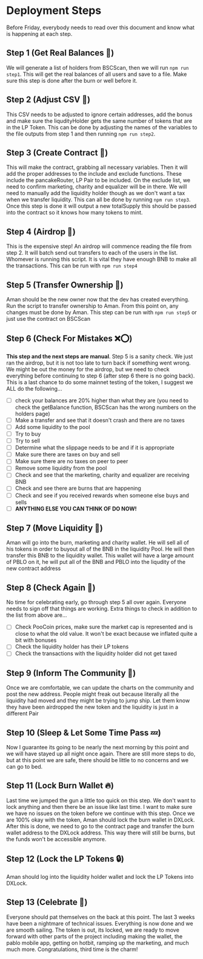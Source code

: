 # Deployment Steps
Before Friday, everybody needs to read over this document and know what is happening at each step.

## Step 1 (Get Real Balances 🏦)
We will generate a list of holders from BSCScan, then we will run `npm run step1`. This will get the real balances of all users and save to a file. Make sure this step is done after the burn or well before it.

## Step 2 (Adjust CSV 🧮)
This CSV needs to be adjusted to ignore certain addresses, add the bonus and make sure the liqudityHolder gets the same number of tokens that are in the LP Token. This can be done by adjusting the names of the variables to the file outputs from step 1 and then running `npm run step2`. 

## Step 3 (Create Contract 📝)
This will make the contract, grabbing all necessary variables. Then it will add the proper addresses to the include and exclude functions. These include the pancakeRouter, LP Pair to be included. On the exclude list, we need to confirm marketing, charity and equalizer will be in there. We will need to manually add the liquidity holder though as we don't want a tax when we transfer liquidity. This can all be done by running `npm run step3`. Once this step is done it will output a new totalSupply this should be passed into the contract so it knows how many tokens to mint.

## Step 4 (Airdrop 💸)
This is the expensive step! An airdrop will commence reading the file from step 2. It will batch send out transfers to each of the users in the list. Whomever is running this script. It is vital they have enough BNB to make all the transactions. This can be run with `npm run step4`

## Step 5 (Transfer Ownership 🤝)
Aman should be the new owner now that the dev has created everything. Run the script to transfer ownership to Aman. From this point on, any changes must be done by Aman. This step can be run with `npm run step5` or just use the contract on BSCScan

## Step 6 (Check For Mistakes ❌️⭕)
**This step and the next steps are manual**. Step 5 is a sanity check. We just ran the airdrop, but it is not too late to turn back if something went wrong. We might be out the money for the airdrop, but we need to check everything before continuing to step 6 (after step 6 there is no going back). This is a last chance to do some mainnet testing of the token, I suggest we ALL do the following...
- [ ] check your balances are 20% higher than what they are (you need to check the getBalance function, BSCScan has the wrong numbers on the holders page)
- [ ] Make a transfer and see that it doesn't crash and there are no taxes
- [ ] Add some liquidity to the pool
- [ ] Try to buy
- [ ] Try to sell
- [ ] Determine what the slippage needs to be and if it is appropriate
- [ ] Make sure there are taxes on buy and sell
- [ ] Make sure there are no taxes on peer to peer
- [ ] Remove some liquidity from the pool
- [ ] Check and see that the marketing, charity and equalizer are receiving BNB
- [ ] Check and see there are burns that are happening
- [ ] Check and see if you received rewards when someone else buys and sells
- [ ] **ANYTHING ELSE YOU CAN THINK OF DO NOW!**

## Step 7 (Move Liquidity 🦄)
Aman will go into the burn, marketing and charity wallet. He will sell all of his tokens in order to buyout all of the BNB in the liquidity Pool. He will then transfer this BNB to the liquidity wallet. This wallet will have a large amount of PBLO on it, he will put all of the BNB and PBLO into the liqudity of the new contract address

## Step 8 (Check Again 💩)
No time for celebrating early, go through step 5 all over again. Everyone needs to sign off that things are working. Extra things to check in addition to the list from above are...
- [ ] Check PooCoin prices, make sure the market cap is represented and is close to what the old value. It won't be exact because we inflated quite a bit with bonuses
- [ ] Check the liquidity holder has their LP tokens
- [ ] Check the transactions with the liquidity holder did not get taxed

## Step 9 (Inform The Community 🎤)
Once we are comfortable, we can update the charts on the community and post the new address. People might freak out because literally all the liquidity had moved and they might be trying to jump ship. Let them know they have been airdropped the new token and the liquidity is just in a different Pair

## Step 10 (Sleep & Let Some Time Pass 💤)
Now I guarantee its going to be nearly the next morning by this point and we will have stayed up all night once again. There are still more steps to do, but at this point we are safe, there should be little to no concerns and we can go to bed.

## Step 11 (Lock Burn Wallet 🔥)
Last time we jumped the gun a little too quick on this step. We don't want to lock anything and then there be an issue like last time. I want to make sure we have no issues on the token before we continue with this step. Once we are 100% okay with the token, Aman should lock the burn wallet in DXLock. After this is done, we need to go to the contract page and transfer the burn wallet address to the DXLock address. This way there will still be burns, but the funds won't be accessible anymore.

## Step 12 (Lock the LP Tokens 🔒)
Aman should log into the liquidity holder wallet and lock the LP Tokens into DXLock.

## Step 13 (Celebrate 🥳)
Everyone should pat themselves on the back at this point. The last 3 weeks have been a nightmare of technical issues. Everything is now done and we are smooth sailing. The token is out, its locked, we are ready to move forward with other parts of the project including making the wallet, the pablo mobile app, getting on hotbit, ramping up the marketing, and much much more. Congratulations, third time is the charm!




